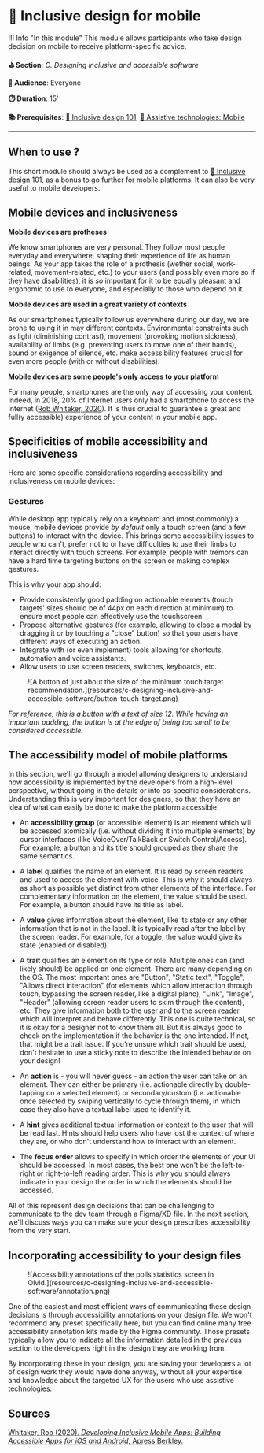 # 📱 Inclusive design for mobile

!!! Info "In this module"
    This module allows participants who take design decision on mobile to receive platform-specific advice.

**⛳️ Section**: *C. Designing inclusive and accessible software*

**👥 Audience**: Everyone

**⏱️ ️Duration**: 15'

**📚 Prerequisites**: [🎨 Inclusive design 101](C-IDE.md), [📲 Assistive technologies: Mobile](A-ATM.md)

---

## When to use ?

This short module should always be used as a complement to [🎨 Inclusive design 101](C-IDE.md), as a bonus to go further for mobile platforms. It can also be very useful to mobile developers.

## Mobile devices and inclusiveness

**Mobile devices are protheses**

We know smartphones are very personal. They follow most people everyday and everywhere, shaping their experience of life as human beings.
As your app takes the role of a prothesis (wether social, work-related, movement-related, etc.) to your users (and possibly even more so if they have disabilities),
it is *so* important for it to be equally pleasant and ergonomic to use to everyone, and especially to those who depend on it.

**Mobile devices are used in a great variety of contexts**

As our smartphones typically follow us everywhere during our day, we are prone to using it in may different contexts.
Environmental constraints such as light (diminishing contrast), movement (provoking motion sickness), availability of limbs (e.g. preventing users to move one of their hands), sound or exigence of silence, etc.
make accessibility features crucial for even more people (with or without disabilities).

**Mobile devices are some people's only access to your platform**

For many people, smartphones are the only way of accessing your content. Indeed, in 2018, 20% of Internet users only had a smartphone to access the Internet ([Rob Whitaker, 2020](https://link.springer.com/book/10.1007/978-1-4842-5814-9)).
It is thus crucial to guarantee a great and full(y accessible) experience of your content in your mobile app.

## Specificities of mobile accessibility and inclusiveness

Here are some specific considerations regarding accessibility and inclusiveness on mobile devices:

### Gestures

While desktop app typically rely on a keyboard and (most commonly) a mouse, mobile devices provide *by default* only a touch screen (and a few buttons) to interact with the device. This brings some accessibility issues to
people who can't, prefer not to or have difficulties to use their limbs to interact directly with touch screens. For example, people with tremors can have a hard time targeting buttons on the screen or making complex gestures.

This is why your app should:

- Provide consistently good padding on actionable elements (touch targets' sizes should be of 44px on each direction at minimum) to ensure most people can effectively use the touchscreen.
- Propose alternative gestures (for example, allowing to close a modal by dragging it *or* by touching a "close" button) so that your users have different ways of executing an action.
- Integrate with (or even implement) tools allowing for shortcuts, automation and voice assistants.
- Allow users to use screen readers, switches, keyboards, etc.

<figure markdown="span">
    ![A button of just about the size of the minimum touch target recommendation.](resources/c-designing-inclusive-and-accessible-software/button-touch-target.png)
</figure>

*For reference, this is a button with a text of size 12. While having an important padding, the button is at the edge of being too small to be considered accessible.*

## The accessibility model of mobile platforms

In this section, we'll go through a model allowing designers to understand how accessibility is implemented by the developers from a high-level perspective, without going in the details or into os-specific considerations.
Understanding this is very important for designers, so that they have an idea of what can easily be done to make the platform accessible

- An **accessibility group** (or accessible element) is an element which will be accessed atomically (i.e. without dividing it into multiple elements) by cursor interfaces (like VoiceOver/TalkBack or Switch Control/Access).
For example, a button and its title should grouped as they share the same semantics.

- A **label** qualifies the name of an element. It is read by screen readers and used to access the element with voice. This is why it should always as short as possible yet distinct from other elements of the interface.
For complementary information on the element, the value should be used. For example, a button should have its title as label.

- A **value** gives information about the element, like its state or any other information that is not in the label. It is typically read after the label by the screen reader. For example, for a toggle, the value would give its state (enabled or disabled).

- A **trait** qualifies an element on its type or role. Multiple ones can (and likely should) be applied on one element. There are many depending on the OS. The most important ones are "Button", "Static text", "Toggle",
"Allows direct interaction" (for elements which allow interaction through touch, bypassing the screen reader, like a digital piano), "Link", "Image", "Header" (allowing screen reader users to skim through the content), etc.
They give information both to the user and to the screen reader which will interpret and behave differently. This one is quite technical, so it is okay for a designer not to know them all. But it is always good to check on
the implementation if the behavior is the one intended. If not, that might be a trait issue. If you're unsure which trait should be used, don't hesitate to use a sticky note to describe the intended behavior on your design!

- An **action** is - you will never guess - an action the user can take on an element. They can either be primary (i.e. actionable directly by double-tapping on a selected element) or secondary/custom (i.e. actionable once
selected by swiping vertically to cycle through them), in which case they also have a textual label used to identify it.

- A **hint** gives additional textual information or context to the user that will be read last. Hints should help users who have lost the context of where they are, or who don't understand how to interact with an element.

- The **focus order** allows to specify in which order the elements of your UI should be accessed. In most cases, the best one won't be the left-to-right or right-to-left reading order. This is why you should always indicate in your design the order in which the elements should be accessed.

All of this represent design decisions that can be challenging to communicate to the dev team through a Figma/XD file. In the next section, we'll discuss ways you can make sure your design prescribes accessibility from the very start.

## Incorporating accessibility to your design files

<figure markdown="span">
    ![Accessibility annotations of the polls statistics screen in Olvid.](resources/c-designing-inclusive-and-accessible-software/annotation.png)
</figure>

One of the easiest and most efficient ways of communicating these design decisions is through accessibility annotations on your design file. We won't recommend any preset specifically here, but you can find online many
free accessibility annotation kits made by the Figma community. Those presets typically allow you to indicate all the information detailed in the previous section to the developers right in the design they are working from.

By incorporating these in your design, you are saving your developers a lot of design work they would have done anyway, without all your expertise and knowledge about the targeted UX for the users who use assistive technologies.

## Sources

[Whitaker, Rob (2020). *Developing Inclusive Mobile Apps: Building Accessible Apps for iOS and Android*, Apress Berkley.](https://doi.org/10.1007/978-1-4842-5814-9)